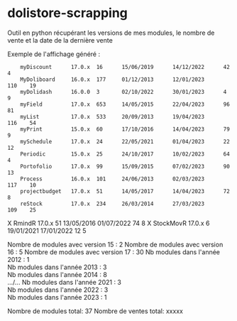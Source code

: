 # dolistore-scrapping
Outil en python récupérant les versions de mes modules, le nombre de vente et la date de la dernière vente

Exemple de l'affichage généré : 

        myDiscount      17.0.x  16      15/06/2019      14/12/2022      42     4
        MyDoliboard     16.0.x  177     01/12/2013      12/01/2023      110    19
        myDolidash      16.0.0  3       02/10/2022      30/01/2023      4      9
        myField         17.0.x  653     14/05/2015      22/04/2023      96     81
        myList          17.0.x  533     20/09/2013      19/04/2023      116    54
        myPrint         15.0.x  60      17/10/2016      14/04/2023      79     9
        mySchedule      17.0.x  24      22/05/2021      01/04/2023      22     12
        Periodic        15.0.x  25      24/10/2017      10/02/2023      64     4
        Portofolio      17.0.x  99      15/09/2015      07/02/2023      90     13
        Process         16.0.x  101     24/06/2013      02/03/2023      117    10
        projectbudget   17.0.x  51      14/05/2017      14/04/2023      72     8
        reStock         17.0.x  234     26/03/2014      27/03/2023      109    25
X       RmindR          17.0.x  51      13/05/2016      01/07/2022      74     8
X       StockMovR       17.0.x  6       19/01/2021      17/01/2022      12     5


Nombre de modules avec version 15 : 2 
Nombre de modules avec version 16 : 5 
Nombre de modules avec version 17 : 30
Nb modules dans l'année 2012 : 1      
Nb modules dans l'année 2013 : 3      
Nb modules dans l'année 2014 : 8      
.../...
Nb modules dans l'année 2021 : 3      
Nb modules dans l'année 2022 : 3      
Nb modules dans l'année 2023 : 1      

Nombre de modules total: 37
Nombre de ventes total: xxxxx
